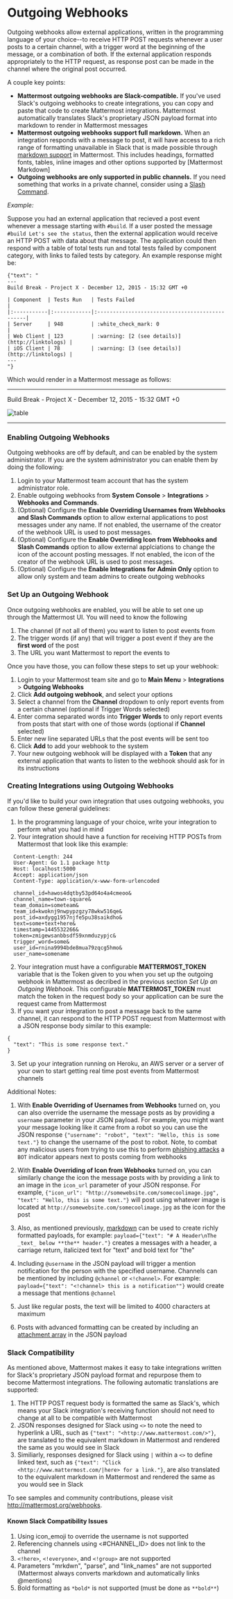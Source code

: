 # Outgoing Webhooks

Outgoing webhooks allow external applications, written in the programming language of your choice--to receive HTTP POST requests whenever a user posts to a certain channel, with a trigger word at the beginning of the message, or a combination of both. If the external application responds appropriately to the HTTP request, as response post can be made in the channel where the original post occurred.

A couple key points:

- **Mattermost outgoing webhooks are Slack-compatible.** If you've used Slack's outgoing webhooks to create integrations, you can copy and paste that code to create Mattermost integrations. Mattermost automatically translates Slack's proprietary JSON payload format into markdown to render in Mattermost messages
- **Mattermost outgoing webhooks support full markdown.** When an integration responds with a message to post, it will have access to a rich range of formatting unavailable in Slack that is made possible through [markdown support](../help/messaging/formatting-text.md) in Mattermost. This includes headings, formatted fonts, tables, inline images and other options supported by [Mattermost Markdown]
- **Outgoing webhooks are only supported in public channels.** If you need something that works in a private channel, consider using a [Slash Command](http://docs.mattermost.com/developer/slash-commands.html). 

_Example:_

Suppose you had an external application that recieved a post event whenever a message starting with `#build`. If a user posted the message `#build Let's see the status`, then the external application would receive an HTTP POST with data about that message. The application could then respond with a table of total tests run and total tests failed by component category, with links to failed tests by category. An example response might be:
```
{"text": "
---
Build Break - Project X - December 12, 2015 - 15:32 GMT +0  

| Component  | Tests Run   | Tests Failed                                   |
|:-----------|:------------|:-----------------------------------------------|
| Server     | 948         | :white_check_mark: 0                           |
| Web Client | 123         | :warning: [2 (see details)](http://linktologs) |
| iOS Client | 78          | :warning: [3 (see details)](http://linktologs) |
---
"}
```
Which would render in a Mattermost message as follows:

---
Build Break - Project X - December 12, 2015 - 15:32 GMT +0  

![table](../images/webhooksTable.PNG)

---

### Enabling Outgoing Webhooks
Outgoing webhooks are off by default, and can be enabled by the system administrator. If you are the system administrator you can enable them by doing the following:

1. Login to your Mattermost team account that has the system administrator role.
1. Enable outgoing webhooks from **System Console** > **Integrations** > **Webhooks and Commands**.
1. (Optional) Configure the **Enable Overriding Usernames from Webhooks and Slash Commands** option to allow external applications to post messages under any name. If not enabled, the username of the creator of the webhook URL is used to post messages.
2. (Optional) Configure the **Enable Overriding Icon from Webhooks and Slash Commands** option to allow external applciations to change the icon of the account posting messages. If not enabled, the icon of the creator of the webhook URL is used to post messages.
5. (Optional) Configure the **Enable Integrations for Admin Only** option to allow only system and team admins to create outgoing webhooks

### Set Up an Outgoing Webhook
Once outgoing webhooks are enabled, you will be able to set one up through the Mattermost UI. You will need to know the following

1. The channel (if not all of them) you want to listen to post events from
2. The trigger words (if any) that will trigger a post event if they are the **first word** of the post
3. The URL you want Mattermost to report the events to

Once you have those, you can follow these steps to set up your webhook:

1. Login to your Mattermost team site and go to **Main Menu** > **Integrations** > **Outgoing Webhooks**
2. Click **Add outgoing webhook**, and select your options
 1. Select a channel from the **Channel** dropdown to only report events from a certain channel (optional if Trigger Words selected)
 2. Enter comma separated words into **Trigger Words** to only report events from posts that start with one of those words (optional if **Channel** selected)
 3. Enter new line separated URLs that the post events will be sent too
3. Click **Add** to add your webhook to the system
4. Your new outgoing webhook will be displayed with a **Token** that any external application that wants to listen to the webhook should ask for in its instructions

### Creating Integrations using Outgoing Webhooks
If you'd like to build your own integration that uses outgoing webhooks, you can follow these general guidelines:

1. In the programming language of your choice, write your integration to perform what you had in mind
 1. Your integration should have a function for receiving HTTP POSTs from Mattermost that look like this example:
  ```
    Content-Length: 244
    User-Agent: Go 1.1 package http
    Host: localhost:5000
    Accept: application/json
    Content-Type: application/x-www-form-urlencoded

    channel_id=hawos4dqtby53pd64o4a4cmeoo&
    channel_name=town-square&
    team_domain=someteam&
    team_id=kwoknj9nwpypzgzy78wkw516qe&
    post_id=axdygg1957njfe5pu38saikdho&
    text=some+text+here&
    timestamp=1445532266&
    token=zmigewsanbbsdf59xnmduzypjc&
    trigger_word=some&
    user_id=rnina9994bde8mua79zqcg5hmo&
    user_name=somename
  ```
 2. Your integration must have a configurable **MATTERMOST_TOKEN** variable that is the Token given to you when you set up the outgoing webhook in Mattermost as decribed in the previous section _Set Up an Outgoing Webhook_. This configurable **MATTERMOST_TOKEN** must match the token in the request body so your application can be sure the request came from Mattermost
 3. If you want your integration to post a message back to the same channel, it can respond to the HTTP POST request from Mattermost with a JSON response body similar to this example:
  ```
  {
    "text": "This is some response text."
  }
  ```
3. Set up your integration running on Heroku, an AWS server or a server of your own to start getting real time post events from Mattermost channels

Additional Notes:

1. With **Enable Overriding of Usernames from Webhooks** turned on,  you can also override the username the message posts as by providing a `username` parameter in your JSON payload. For example, you might want your message looking like it came from a robot so you can use the JSON response ```{"username": "robot", "text": "Hello, this is some text."}``` to change the username of the post to robot. Note, to combat any malicious users from trying to use this to perform [phishing attacks](https://en.wikipedia.org/wiki/Phishing) a `BOT` indicator appears next to posts coming from webhooks

2. With **Enable Overriding of Icon from Webhooks** turned on, you can similarly change the icon the message posts with by providing a link to an image in the `icon_url` parameter of your JSON response. For example, ```{"icon_url": "http://somewebsite.com/somecoolimage.jpg", "text": "Hello, this is some text."}``` will post using whatever image is located at `http://somewebsite.com/somecoolimage.jpg` as the icon for the post

3. Also, as mentioned previously, [markdown](../help/messaging/formatting-text.md) can be used to create richly formatted payloads, for example: ```payload={"text": "# A Header\nThe _text_ below **the** header."}``` creates a messages with a header, a carriage return, italicized text for "text" and bold text for "the"

4. Including `@username` in the JSON payload will trigger a mention notification for the person with the specified username. Channels can be mentioned by including `@channel` or `<!channel>`. For example:  ```payload={"text": "<!channel> this is a notification""}``` would create a message that mentions `@channel`

5. Just like regular posts, the text will be limited to 4000 characters at maximum

6. Posts with advanced formatting can be created by including an [attachment array](http://docs.mattermost.com/developer/message-attachments.html) in the JSON payload

### Slack Compatibility

As mentioned above, Mattermost makes it easy to take integrations written for Slack's proprietary JSON payload format and repurpose them to become Mattermost integrations. The following automatic translations are supported:

1. The HTTP POST request body is formatted the same as Slack's, which means your Slack integration's receiving function should not need to change at all to be compatible with Mattermost
2.  JSON responses designed for Slack using `<>` to note the need to hyperlink a URL, such as ```{"text": "<http://www.mattermost.com/>"}```, are translated to the equivalent markdown in Mattermost and rendered the same as you would see in Slack
3. Similiarly, responses designed for Slack using `|` within a `<>` to define linked text, such as ```{"text": "Click <http://www.mattermost.com/|here> for a link."}```, are also translated to the equivalent markdown in Mattermost and rendered the same as you would see in Slack

To see samples and community contributions, please visit <http://mattermost.org/webhooks>.

#### Known Slack Compatibility Issues

1. Using icon_emoji to override the username is not supported  
2. Referencing  channels using <#CHANNEL_ID> does not link to the channel  
3. `<!here>`, `<!everyone>`, and `<!group>` are not supported  
4. Parameters "mrkdwn", "parse", and "link_names" are not supported (Mattermost always converts markdown and automatically links @mentions)  
5. Bold formatting as `*bold*` is not supported (must be done as `**bold**`)  
